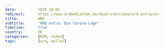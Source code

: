```yaml
---
date:          2020-10-05
redirect:      https://www.ardmediathek.de/daserste/video/ard-extra/ard-extra-die-corona-lage/das-erste/Y3JpZDovL3dkci5kZS9CZWl0cmFnLWQxNDFlNjJlLTA3YTQtNDMzYS1hYzQ3LWIxZjdiMjVlMDU0MA/
title:         ARD
subtitle:      "ARD extra: Die Corona-Lage"
timeline:      true
country:       DE
categories:    [MSM, Video]
tags:          [ard, welle2]
---
```

